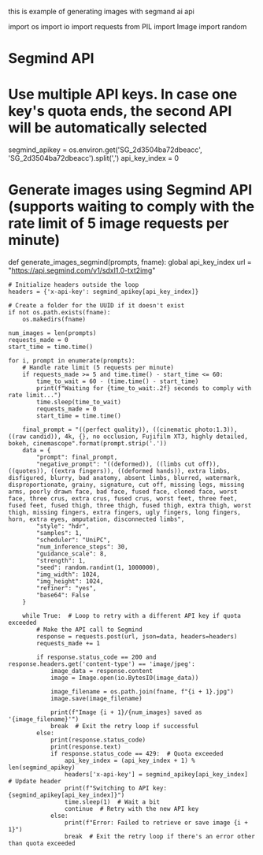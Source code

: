 this is example of generating images with segmand ai api

import os
import io
import requests
from PIL import Image
import random

# Segmind API
# Use multiple API keys. In case one key's quota ends, the second API will be automatically selected
segmind_apikey = os.environ.get('SG_2d3504ba72dbeacc', 'SG_2d3504ba72dbeacc').split(',')
api_key_index = 0

# Generate images using Segmind API (supports waiting to comply with the rate limit of 5 image requests per minute)
def generate_images_segmind(prompts, fname):
    global api_key_index
    url = "https://api.segmind.com/v1/sdxl1.0-txt2img"

    # Initialize headers outside the loop
    headers = {'x-api-key': segmind_apikey[api_key_index]}

    # Create a folder for the UUID if it doesn't exist
    if not os.path.exists(fname):
        os.makedirs(fname)

    num_images = len(prompts)
    requests_made = 0
    start_time = time.time()

    for i, prompt in enumerate(prompts):
        # Handle rate limit (5 requests per minute)
        if requests_made >= 5 and time.time() - start_time <= 60:
            time_to_wait = 60 - (time.time() - start_time)
            print(f"Waiting for {time_to_wait:.2f} seconds to comply with rate limit...")
            time.sleep(time_to_wait)
            requests_made = 0
            start_time = time.time()

        final_prompt = "((perfect quality)), ((cinematic photo:1.3)), ((raw candid)), 4k, {}, no occlusion, Fujifilm XT3, highly detailed, bokeh, cinemascope".format(prompt.strip('.'))
        data = {
            "prompt": final_prompt,
            "negative_prompt": "((deformed)), ((limbs cut off)), ((quotes)), ((extra fingers)), ((deformed hands)), extra limbs, disfigured, blurry, bad anatomy, absent limbs, blurred, watermark, disproportionate, grainy, signature, cut off, missing legs, missing arms, poorly drawn face, bad face, fused face, cloned face, worst face, three crus, extra crus, fused crus, worst feet, three feet, fused feet, fused thigh, three thigh, fused thigh, extra thigh, worst thigh, missing fingers, extra fingers, ugly fingers, long fingers, horn, extra eyes, amputation, disconnected limbs",
            "style": "hdr",
            "samples": 1,
            "scheduler": "UniPC",
            "num_inference_steps": 30,
            "guidance_scale": 8,
            "strength": 1,
            "seed": random.randint(1, 1000000),
            "img_width": 1024,
            "img_height": 1024,
            "refiner": "yes",
            "base64": False
        }

        while True:  # Loop to retry with a different API key if quota exceeded
            # Make the API call to Segmind
            response = requests.post(url, json=data, headers=headers)
            requests_made += 1

            if response.status_code == 200 and response.headers.get('content-type') == 'image/jpeg':
                image_data = response.content
                image = Image.open(io.BytesIO(image_data))

                image_filename = os.path.join(fname, f"{i + 1}.jpg")
                image.save(image_filename)

                print(f"Image {i + 1}/{num_images} saved as '{image_filename}'")
                break  # Exit the retry loop if successful
            else:
                print(response.status_code)
                print(response.text)
                if response.status_code == 429:  # Quota exceeded
                    api_key_index = (api_key_index + 1) % len(segmind_apikey)
                    headers['x-api-key'] = segmind_apikey[api_key_index]  # Update header
                    print(f"Switching to API key: {segmind_apikey[api_key_index]}")
                    time.sleep(1)  # Wait a bit
                    continue  # Retry with the new API key
                else:
                    print(f"Error: Failed to retrieve or save image {i + 1}")
                    break  # Exit the retry loop if there's an error other than quota exceeded
